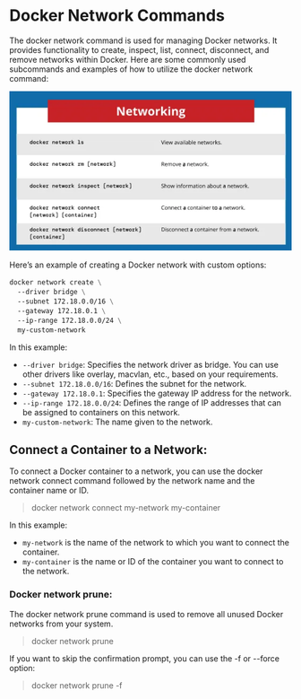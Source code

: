 # Docker Network Commands

The docker network command is used for managing Docker networks. It provides functionality to create, inspect, list, connect, disconnect, and remove networks within Docker. Here are some commonly used subcommands and examples of how to utilize the docker network command:

![docker networking commands](image.png)

Here’s an example of creating a Docker network with custom options:

```Dockerfile
docker network create \
  --driver bridge \
  --subnet 172.18.0.0/16 \
  --gateway 172.18.0.1 \
  --ip-range 172.18.0.0/24 \
  my-custom-network
```
In this example:

- `--driver bridge`: Specifies the network driver as bridge. You can use other drivers like overlay, macvlan, etc., based on your requirements.
- `--subnet 172.18.0.0/16`: Defines the subnet for the network.
- `--gateway 172.18.0.1`: Specifies the gateway IP address for the network.
- `--ip-range 172.18.0.0/24`: Defines the range of IP addresses that can be assigned to containers on this network.
- `my-custom-network`: The name given to the network.

## Connect a Container to a Network:
To connect a Docker container to a network, you can use the docker network connect command followed by the network name and the container name or ID.

> docker network connect my-network my-container

In this example:

- `my-network` is the name of the network to which you want to connect the container.
- `my-container` is the name or ID of the container you want to connect to the network.


### Docker network prune:

The docker network prune command is used to remove all unused Docker networks from your system.

> docker network prune

If you want to skip the confirmation prompt, you can use the -f or --force option:

> docker network prune -f
